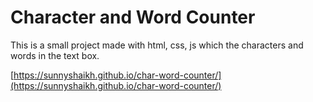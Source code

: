 # Character and Word Counter
This is a small project made with html, css, js which the characters and words in the text box.

[https://sunnyshaikh.github.io/char-word-counter/](https://sunnyshaikh.github.io/char-word-counter/)